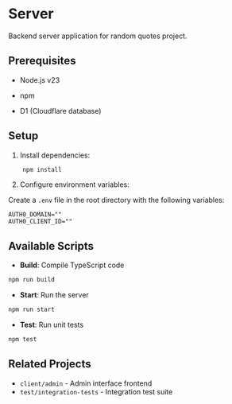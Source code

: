 # Server

Backend server application for random quotes project.

## Prerequisites

- Node.js v23
- npm

- D1 (Cloudflare database)

## Setup

1. Install dependencies:

```bash
	npm install
```

2. Configure environment variables:

Create a `.env` file in the root directory with the following variables:

```
AUTH0_DOMAIN=""
AUTH0_CLIENT_ID=""
```

## Available Scripts

- **Build**: Compile TypeScript code

```bash
npm run build
```

- **Start**: Run the server

```bash
npm run start
```

- **Test**: Run unit tests

```bash
npm test
```

## Related Projects

- `client/admin` - Admin interface frontend
- `test/integration-tests` - Integration test suite
